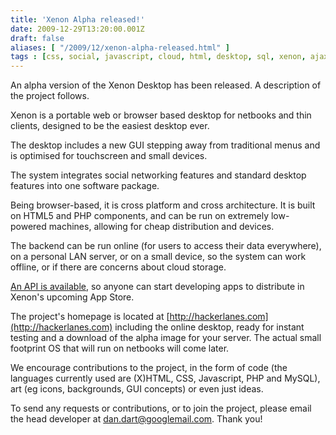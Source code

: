 ```yaml
---
title: 'Xenon Alpha released!'
date: 2009-12-29T13:20:00.001Z
draft: false
aliases: [ "/2009/12/xenon-alpha-released.html" ]
tags : [css, social, javascript, cloud, html, desktop, sql, xenon, ajax, gui, linux, html5, networking, api, fast, operating system, os, php, apps]
---
```


An alpha version of the Xenon Desktop has been released. A description of the project follows.  
  
Xenon is a portable web or browser based desktop for netbooks and thin clients, designed to be the easiest desktop ever.  
  
The desktop includes a new GUI stepping away from traditional menus and is optimised for touchscreen and small devices.  
  
The system integrates social networking features and standard desktop features into one software package.  
  
Being browser-based, it is cross platform and cross architecture. It is built on HTML5 and PHP components, and can be run on extremely low-powered machines, allowing for cheap distribution and devices.  
  
The backend can be run online (for users to access their data everywhere), on a personal LAN server, or on a small device, so the system can work offline, or if there are concerns about cloud storage.  
  
[An API is available](http://xenon.kevinghadyani.com/wiki/index.php/Developing_Apps), so anyone can start developing apps to distribute in Xenon's upcoming App Store.  
  
The project's homepage is located at [http://hackerlanes.com](http://hackerlanes.com) including the online desktop, ready for instant testing and a download of the alpha image for your server. The actual small footprint OS that will run on netbooks will come later.  
  
We encourage contributions to the project, in the form of code (the languages currently used are (X)HTML, CSS, Javascript, PHP and MySQL), art (eg icons, backgrounds, GUI concepts) or even just ideas.  
  
To send any requests or contributions, or to join the project, please email the head developer at [dan.dart@googlemail.com](mailto:dan.dart@googlemail.com). Thank you!